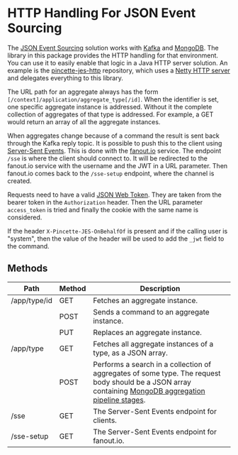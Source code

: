 # HTTP Handling For JSON Event Sourcing

The [JSON Event Sourcing](https://github.com/json-event-sourcing/pincette-jes) solution works with [Kafka](https://kafka.apache.org) and [MongoDB](https://www.mongodb.com). The library in this package provides the HTTP handling for that environment. You can use it to easily enable that logic in a Java HTTP server solution. An example is the [pincette-jes-http](https://github.com/json-event-sourcing/pincette-jes-http) repository, which uses a [Netty HTTP server](https://github.com/json-event-sourcing/pincette-netty-http) and delegates everything to this library.

The URL path for an aggregate always has the form ```[/context]/application/aggregate_type[/id]```. When the identifier is set, one specific aggregate instance is addressed. Without it the complete collection of aggregates of that type is addressed. For example, a GET would return an array of all the aggregate instances.

When aggregates change because of a command the result is sent back through the Kafka reply topic. It is possible to push this to the client using [Server-Sent Events](https://www.w3.org/TR/eventsource/). This is done with the [fanout.io](https://fanout.io) service. The endpoint ```/sse``` is where the client should connect to. It will be redirected to the fanout.io service with the username and the JWT in a URL parameter. Then fanout.io comes back to the ```/sse-setup``` endpoint, where the channel is created.

Requests need to have a valid [JSON Web Token](https://jwt.io). They are taken from the bearer token in the ```Authorization``` header. Then the URL parameter ```access_token``` is tried and finally the cookie with the same name is considered.

If the header ```X-Pincette-JES-OnBehalfOf``` is present and if the calling user is "system", then the value of the header will be used to add the ```_jwt``` field to the command.

## Methods

|Path|Method|Description|
|---|---|---|
|/app/type/id|GET|Fetches an aggregate instance.|
| |POST|Sends a command to an aggregate instance.|
| |PUT|Replaces an aggregate instance.|
|/app/type|GET|Fetches all aggregate instances of a type, as a JSON array.|
| |POST|Performs a search in a collection of aggregates of some type. The request body should be a JSON array containing [MongoDB aggregation pipeline stages](https://docs.mongodb.com/manual/reference/operator/aggregation-pipeline/).|
|/sse|GET|The Server-Sent Events endpoint for clients.|
|/sse-setup|GET|The Server-Sent Events endpoint for fanout.io.|

